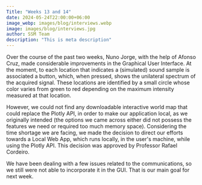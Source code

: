 ```yaml
---
Title: "Weeks 13 and 14"
date: 2024-05-24T22:00:00+06:00
image_webp: images/blog/interviews.webp
image: images/blog/interviews.jpg
author: SSM Team
description: "This is meta description"
---
```


Over the course of the past two weeks, Nuno Jorge, with the help of Afonso Cruz, made considerable improvements in the Graphical User Interface. At the moment, to each location that indicates a (simulated) sound sample is associated a button, which, when pressed, shows the unilateral spectrum of the acquired signal. These locations are identified by a small circle whose color varies from green to red depending on the maximum intensity measured at that location.  

However, we could not find any downloadable interactive world map that could replace the Plotly API, in order to make our application local, as we originally intended (the options we came across either did not possess the features we need or required too much memory space). Considering the time shortage we are facing, we made the decision to direct our efforts towards a Local Web App, which runs locally, in the user's machine, while using the Plotly API. This decision was approved by Professor Rafael Cordeiro.

We have been dealing with a few issues related to the communications, so we still were not able to incorporate it in the GUI. That is our main goal for next week.
